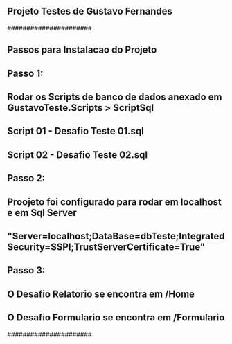 ## Projeto Testes de Gustavo Fernandes

######################
## Passos para Instalacao do Projeto

## Passo 1:
## Rodar os Scripts de banco de dados anexado em GustavoTeste.Scripts > ScriptSql
## Script 01 - Desafio Teste 01.sql
## Script 02 - Desafio Teste 02.sql

## Passo 2:
## Proojeto foi configurado para rodar em localhost e em Sql Server
## "Server=localhost;DataBase=dbTeste;Integrated Security=SSPI;TrustServerCertificate=True"

## Passo 3:
## O Desafio Relatorio se encontra em /Home
## O Desafio Formulario se encontra em /Formulario
######################

